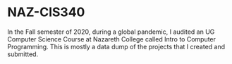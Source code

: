 # NAZ-CIS340
In the Fall semester of 2020, during a global pandemic, I audited an UG Computer Science Course at Nazareth College called Intro to Computer Programming. This is mostly a data dump of the projects that I created and submitted.
